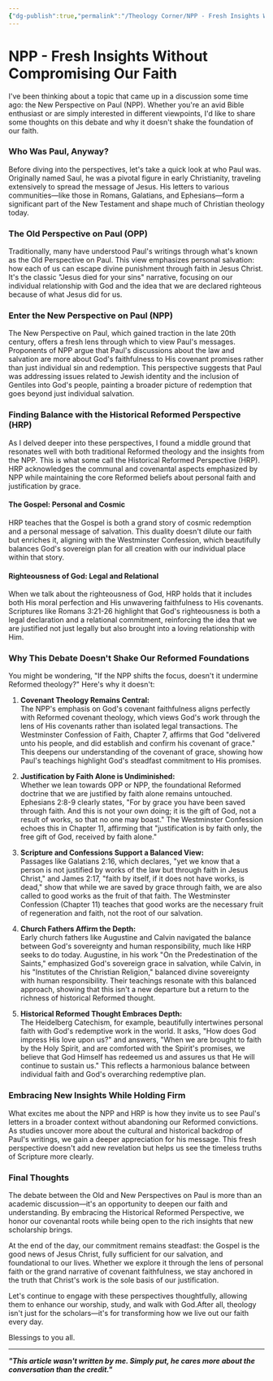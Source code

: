```yaml
---
{"dg-publish":true,"permalink":"/Theology Corner/NPP - Fresh Insights Without Compromising Our Faith/"}
---
```


# NPP - Fresh Insights Without Compromising Our Faith
I've been thinking about a topic that came up in a discussion some time ago: the New Perspective on Paul (NPP). Whether you're an avid Bible enthusiast or are simply interested in different viewpoints, I'd like to share some thoughts on this debate and why it doesn't shake the foundation of our faith.

### Who Was Paul, Anyway?
Before diving into the perspectives, let's take a quick look at who Paul was. Originally named Saul, he was a pivotal figure in early Christianity, traveling extensively to spread the message of Jesus. His letters to various communities—like those in Romans, Galatians, and Ephesians—form a significant part of the New Testament and shape much of Christian theology today.

### The Old Perspective on Paul (OPP)
Traditionally, many have understood Paul's writings through what's known as the Old Perspective on Paul. This view emphasizes personal salvation: how each of us can escape divine punishment through faith in Jesus Christ. It's the classic "Jesus died for your sins" narrative, focusing on our individual relationship with God and the idea that we are declared righteous because of what Jesus did for us.

### Enter the New Perspective on Paul (NPP)
The New Perspective on Paul, which gained traction in the late 20th century, offers a fresh lens through which to view Paul's messages. Proponents of NPP argue that Paul's discussions about the law and salvation are more about God's faithfulness to His covenant promises rather than just individual sin and redemption. This perspective suggests that Paul was addressing issues related to Jewish identity and the inclusion of Gentiles into God's people, painting a broader picture of redemption that goes beyond just individual salvation.

### Finding Balance with the Historical Reformed Perspective (HRP)
As I delved deeper into these perspectives, I found a middle ground that resonates well with both traditional Reformed theology and the insights from the NPP. This is what some call the Historical Reformed Perspective (HRP). HRP acknowledges the communal and covenantal aspects emphasized by NPP while maintaining the core Reformed beliefs about personal faith and justification by grace.

#### The Gospel: Personal and Cosmic
HRP teaches that the Gospel is both a grand story of cosmic redemption and a personal message of salvation. This duality doesn't dilute our faith but enriches it, aligning with the Westminster Confession, which beautifully balances God's sovereign plan for all creation with our individual place within that story.

#### Righteousness of God: Legal and Relational
When we talk about the righteousness of God, HRP holds that it includes both His moral perfection and His unwavering faithfulness to His covenants. Scriptures like Romans 3:21-26 highlight that God's righteousness is both a legal declaration and a relational commitment, reinforcing the idea that we are justified not just legally but also brought into a loving relationship with Him.

### Why This Debate Doesn't Shake Our Reformed Foundations
You might be wondering, "If the NPP shifts the focus, doesn't it undermine Reformed theology?" Here's why it doesn't:

1. **Covenant Theology Remains Central:**  
    The NPP's emphasis on God's covenant faithfulness aligns perfectly with Reformed covenant theology, which views God's work through the lens of His covenants rather than isolated legal transactions. The Westminster Confession of Faith, Chapter 7, affirms that God "delivered unto his people, and did establish and confirm his covenant of grace." This deepens our understanding of the covenant of grace, showing how Paul's teachings highlight God's steadfast commitment to His promises.
    
2. **Justification by Faith Alone is Undiminished:**  
    Whether we lean towards OPP or NPP, the foundational Reformed doctrine that we are justified by faith alone remains untouched. Ephesians 2:8-9 clearly states, "For by grace you have been saved through faith. And this is not your own doing; it is the gift of God, not a result of works, so that no one may boast." The Westminster Confession echoes this in Chapter 11, affirming that "justification is by faith only, the free gift of God, received by faith alone."
    
3. **Scripture and Confessions Support a Balanced View:**  
    Passages like Galatians 2:16, which declares, "yet we know that a person is not justified by works of the law but through faith in Jesus Christ," and James 2:17, "faith by itself, if it does not have works, is dead," show that while we are saved by grace through faith, we are also called to good works as the fruit of that faith. The Westminster Confession (Chapter 11) teaches that good works are the necessary fruit of regeneration and faith, not the root of our salvation.
    
4. **Church Fathers Affirm the Depth:**  
    Early church fathers like Augustine and Calvin navigated the balance between God's sovereignty and human responsibility, much like HRP seeks to do today. Augustine, in his work "On the Predestination of the Saints," emphasized God's sovereign grace in salvation, while Calvin, in his "Institutes of the Christian Religion," balanced divine sovereignty with human responsibility. Their teachings resonate with this balanced approach, showing that this isn't a new departure but a return to the richness of historical Reformed thought.
    
5. **Historical Reformed Thought Embraces Depth:**  
    The Heidelberg Catechism, for example, beautifully intertwines personal faith with God's redemptive work in the world. It asks, "How does God impress His love upon us?" and answers, "When we are brought to faith by the Holy Spirit, and are comforted with the Spirit's promises, we believe that God Himself has redeemed us and assures us that He will continue to sustain us." This reflects a harmonious balance between individual faith and God's overarching redemptive plan.
    

### Embracing New Insights While Holding Firm
What excites me about the NPP and HRP is how they invite us to see Paul's letters in a broader context without abandoning our Reformed convictions. As studies uncover more about the cultural and historical backdrop of Paul's writings, we gain a deeper appreciation for his message. This fresh perspective doesn't add new revelation but helps us see the timeless truths of Scripture more clearly.

### Final Thoughts
The debate between the Old and New Perspectives on Paul is more than an academic discussion—it's an opportunity to deepen our faith and understanding. By embracing the Historical Reformed Perspective, we honor our covenantal roots while being open to the rich insights that new scholarship brings.

At the end of the day, our commitment remains steadfast: the Gospel is the good news of Jesus Christ, fully sufficient for our salvation, and foundational to our lives. Whether we explore it through the lens of personal faith or the grand narrative of covenant faithfulness, we stay anchored in the truth that Christ's work is the sole basis of our justification.

Let's continue to engage with these perspectives thoughtfully, allowing them to enhance our worship, study, and walk with God.After all, theology isn't just for the scholars—it's for transforming how we live out our faith every day.

Blessings to you all.

---
***"This article wasn't written by me. Simply put, he cares more about the conversation than the credit."***